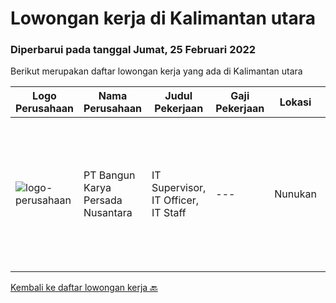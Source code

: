 
  # Lowongan kerja di Kalimantan utara

  ### Diperbarui pada tanggal Jumat, 25 Februari 2022

  Berikut merupakan daftar lowongan kerja yang ada di Kalimantan utara

  |Logo Perusahaan | Nama Perusahaan | Judul Pekerjaan | Gaji Pekerjaan | Lokasi | Deskripsi | Tanggal diunggah | Pranala |
  | -------------- | --------------- | --------------- | --------- | --------- | -------------- | ------- | ----------- |
  |![logo-perusahaan](https://image-service-cdn.seek.com.au/881f8a805ccbdb20d3631a09cbe7ad3921934941/ee4dce1061f3f616224767ad58cb2fc751b8d2dc)|PT Bangun Karya Persada Nusantara|IT Supervisor, IT Officer, IT Staff|---|Nunukan|Bertanggungjawab dalam menganalisa kebutuhan dan solusi Jaringan Komunikasi (Voice maupun Data) untuk menyelesaikan masalah konektivitas antar Head...|Senin, 14 Februari 2022|https://www.jobstreet.co.id/id/job/it-supervisor-it-officer-it-staff-3790378?token=0~b9746a04-10f0-42fc-acf7-48cede131663&sectionRank=1&jobId=jobstreet-id-job-3790378|


  [Kembali ke daftar lowongan kerja 🔙](../README.md#daftar-lowongan-kerja)
  